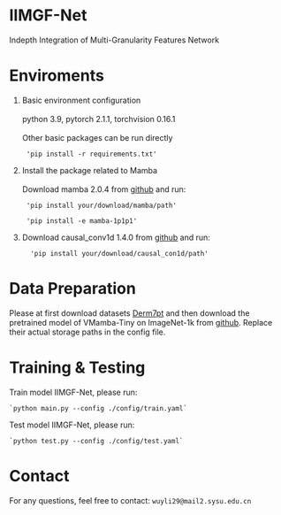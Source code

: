 # IIMGF-Net
Indepth Integration of Multi-Granularity Features Network

# Enviroments
1. Basic environment configuration<br><br>python 3.9, pytorch 2.1.1, torchvision 0.16.1<br><br>Other basic packages can be run directly
    
        'pip install -r requirements.txt'
2. Install the package related to Mamba<br><br>Download mamba 2.0.4 from [github](https://github.com/state-spaces/mamba/releases/tag/v2.0.4) and run:

        'pip install your/download/mamba/path'

        'pip install -e mamba-1p1p1'
3. Download causal_conv1d 1.4.0 from [github](https://github.com/Dao-AILab/causal-conv1d/releases/tag/v1.4.0) and run:

         'pip install your/download/causal_con1d/path'


# Data Preparation
Please at first download datasets [Derm7pt](https://derm.cs.sfu.ca/Download.html) and then download the pretrained model of 
VMamba-Tiny on ImageNet-1k from [github](https://github.com/MzeroMiko/VMamba). Replace their actual storage paths in the config file.

     
# Training & Testing

Train model IIMGF-Net, please run:


    `python main.py --config ./config/train.yaml`

Test model IIMGF-Net, please run:

    `python test.py --config ./config/test.yaml`
     

# Contact
For any questions, feel free to contact: `wuyli29@mail2.sysu.edu.cn`